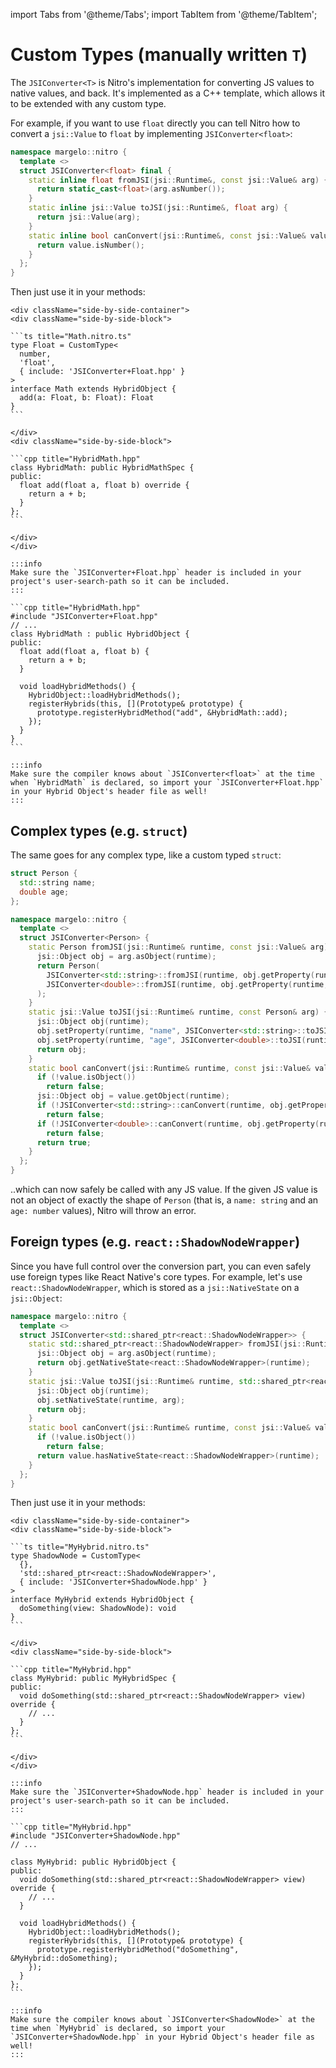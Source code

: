 ---
---

import Tabs from '@theme/Tabs';
import TabItem from '@theme/TabItem';

# Custom Types (manually written `T`)

The `JSIConverter<T>` is Nitro's implementation for converting JS values to native values, and back.
It's implemented as a C++ template, which allows it to be extended with any custom type.

For example, if you want to use `float` directly you can tell Nitro how to convert a `jsi::Value` to `float` by implementing `JSIConverter<float>`:

```cpp title="JSIConverter+Float.hpp"
namespace margelo::nitro {
  template <>
  struct JSIConverter<float> final {
    static inline float fromJSI(jsi::Runtime&, const jsi::Value& arg) {
      return static_cast<float>(arg.asNumber());
    }
    static inline jsi::Value toJSI(jsi::Runtime&, float arg) {
      return jsi::Value(arg);
    }
    static inline bool canConvert(jsi::Runtime&, const jsi::Value& value) {
      return value.isNumber();
    }
  };
}
```

Then just use it in your methods:

<Tabs groupId="nitrogen-or-not">
  <TabItem value="nitrogen" label="With Nitrogen ✨" default>

    <div className="side-by-side-container">
    <div className="side-by-side-block">

    ```ts title="Math.nitro.ts"
    type Float = CustomType<
      number,
      'float',
      { include: 'JSIConverter+Float.hpp' }
    >
    interface Math extends HybridObject {
      add(a: Float, b: Float): Float
    }
    ```

    </div>
    <div className="side-by-side-block">

    ```cpp title="HybridMath.hpp"
    class HybridMath: public HybridMathSpec {
    public:
      float add(float a, float b) override {
        return a + b;
      }
    };
    ```

    </div>
    </div>

    :::info
    Make sure the `JSIConverter+Float.hpp` header is included in your project's user-search-path so it can be included.
    :::

  </TabItem>
  <TabItem value="manually" label="Manually">

    ```cpp title="HybridMath.hpp"
    #include "JSIConverter+Float.hpp"
    // ...
    class HybridMath : public HybridObject {
    public:
      float add(float a, float b) {
        return a + b;
      }

      void loadHybridMethods() {
        HybridObject::loadHybridMethods();
        registerHybrids(this, [](Prototype& prototype) {
          prototype.registerHybridMethod("add", &HybridMath::add);
        });
      }
    }
    ```

    :::info
    Make sure the compiler knows about `JSIConverter<float>` at the time when `HybridMath` is declared, so import your `JSIConverter+Float.hpp` in your Hybrid Object's header file as well!
    :::

  </TabItem>
</Tabs>

## Complex types (e.g. `struct`)

The same goes for any complex type, like a custom typed `struct`:

```cpp title="JSIConverter+Person.hpp"
struct Person {
  std::string name;
  double age;
};

namespace margelo::nitro {
  template <>
  struct JSIConverter<Person> {
    static Person fromJSI(jsi::Runtime& runtime, const jsi::Value& arg) {
      jsi::Object obj = arg.asObject(runtime);
      return Person(
        JSIConverter<std::string>::fromJSI(runtime, obj.getProperty(runtime, "name")),
        JSIConverter<double>::fromJSI(runtime, obj.getProperty(runtime, "age"))
      );
    }
    static jsi::Value toJSI(jsi::Runtime& runtime, const Person& arg) {
      jsi::Object obj(runtime);
      obj.setProperty(runtime, "name", JSIConverter<std::string>::toJSI(runtime, arg.name));
      obj.setProperty(runtime, "age", JSIConverter<double>::toJSI(runtime, arg.age));
      return obj;
    }
    static bool canConvert(jsi::Runtime& runtime, const jsi::Value& value) {
      if (!value.isObject())
        return false;
      jsi::Object obj = value.getObject(runtime);
      if (!JSIConverter<std::string>::canConvert(runtime, obj.getProperty(runtime, "name")))
        return false;
      if (!JSIConverter<double>::canConvert(runtime, obj.getProperty(runtime, "age")))
        return false;
      return true;
    }
  };
}
```

..which can now safely be called with any JS value.
If the given JS value is not an object of exactly the shape of `Person` (that is, a `name: string` and an `age: number` values), Nitro will throw an error.

## Foreign types (e.g. `react::ShadowNodeWrapper`)

Since you have full control over the conversion part, you can even safely use foreign types like React Native's core types. For example, let's use `react::ShadowNodeWrapper`, which is stored as a `jsi::NativeState` on a `jsi::Object`:

```cpp title="JSIConverter+ShadowNode.hpp"
namespace margelo::nitro {
  template <>
  struct JSIConverter<std::shared_ptr<react::ShadowNodeWrapper>> {
    static std::shared_ptr<react::ShadowNodeWrapper> fromJSI(jsi::Runtime& runtime, const jsi::Value& arg) {
      jsi::Object obj = arg.asObject(runtime);
      return obj.getNativeState<react::ShadowNodeWrapper>(runtime);
    }
    static jsi::Value toJSI(jsi::Runtime& runtime, std::shared_ptr<react::ShadowNodeWrapper> arg) {
      jsi::Object obj(runtime);
      obj.setNativeState(runtime, arg);
      return obj;
    }
    static bool canConvert(jsi::Runtime& runtime, const jsi::Value& value) {
      if (!value.isObject())
        return false;
      return value.hasNativeState<react::ShadowNodeWrapper>(runtime);
    }
  };
}
```

Then just use it in your methods:

<Tabs groupId="nitrogen-or-not">
  <TabItem value="nitrogen" label="With Nitrogen ✨" default>

    <div className="side-by-side-container">
    <div className="side-by-side-block">

    ```ts title="MyHybrid.nitro.ts"
    type ShadowNode = CustomType<
      {},
      'std::shared_ptr<react::ShadowNodeWrapper>',
      { include: 'JSIConverter+ShadowNode.hpp' }
    >
    interface MyHybrid extends HybridObject {
      doSomething(view: ShadowNode): void
    }
    ```

    </div>
    <div className="side-by-side-block">

    ```cpp title="MyHybrid.hpp"
    class MyHybrid: public MyHybridSpec {
    public:
      void doSomething(std::shared_ptr<react::ShadowNodeWrapper> view) override {
        // ...
      }
    };
    ```

    </div>
    </div>

    :::info
    Make sure the `JSIConverter+ShadowNode.hpp` header is included in your project's user-search-path so it can be included.
    :::

  </TabItem>
  <TabItem value="manually" label="Manually">

    ```cpp title="MyHybrid.hpp"
    #include "JSIConverter+ShadowNode.hpp"
    // ...

    class MyHybrid: public HybridObject {
    public:
      void doSomething(std::shared_ptr<react::ShadowNodeWrapper> view) override {
        // ...
      }

      void loadHybridMethods() {
        HybridObject::loadHybridMethods();
        registerHybrids(this, [](Prototype& prototype) {
          prototype.registerHybridMethod("doSomething", &MyHybrid::doSomething);
        });
      }
    };
    ```

    :::info
    Make sure the compiler knows about `JSIConverter<ShadowNode>` at the time when `MyHybrid` is declared, so import your `JSIConverter+ShadowNode.hpp` in your Hybrid Object's header file as well!
    :::

  </TabItem>
</Tabs>
